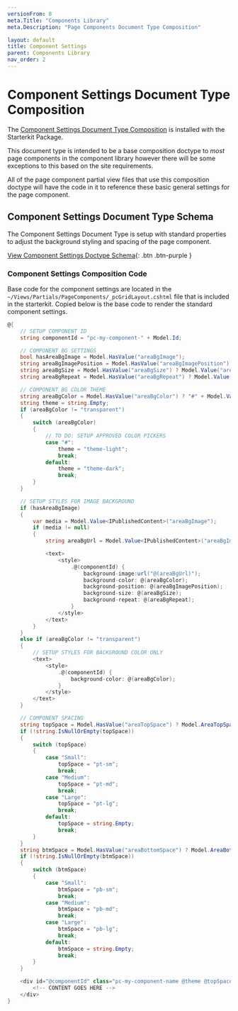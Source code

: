 ```yaml
---
versionFrom: 8
meta.Title: "Components Library"
meta.Description: "Page Components Document Type Composition"

layout: default
title: Component Settings
parent: Components Library
nav_order: 2
---
```


# Component Settings Document Type Composition

The [Component Settings Document Type Composition](/MyUmbDocs/Starterkit-Package/Doctype-Comp-Settings-Schema.html) is installed with the Starterkit Package.

This document type is intended to be a base composition doctype to *most* page components in the component library however there will be some exceptions to this based on the site requirements. 

All of the page component partial view files that use this composition doctype will have the code in it to reference these basic general settings for the page component.

## Component Settings Document Type Schema

The Component Settings Document Type is setup with standard properties to adjust the background styling and spacing of the page component.

[View Component Settings Doctype Schema](/MyUmbDocs/Starterkit-Package/Doctype-Comp-Settings-Schema.html){: .btn .btn-purple }

### Component Settings Composition Code

Base code for the component settings are located in the `~/Views/Partials/PageComponents/_pcGridLayout.cshtml` file that is included in the starterkit. Copied below is the base code to render the standard component settings.

```c#
@{
    // SETUP COMPONENT ID
    string componentId = "pc-my-component-" + Model.Id;

    // COMPONENT BG SETTINGS
    bool hasAreaBgImage = Model.HasValue("areaBgImage");
    string areaBgImagePosition = Model.HasValue("areaBgImagePosition") ? Model.Value("areaBgImagePosition").ToString().ToLower() : "center center";
    string areaBgSize = Model.HasValue("areaBgSize") ? Model.Value("areaBgSize").ToString().ToLower() : "auto";
    string areaBgRepeat = Model.HasValue("areaBgRepeat") ? Model.Value("areaBgRepeat").ToString().ToLower() : "no-repeat";

    // COMPONENT BG COLOR THEME
    string areaBgColor = Model.HasValue("areaBgColor") ? "#" + Model.Value("areaBgColor").ToString() : "transparent";
    string theme = string.Empty;
    if (areaBgColor != "transparent")
    {
        switch (areaBgColor)
        {
            // TO DO: SETUP APPROVED COLOR PICKERS
            case "#":
                theme = "theme-light";
                break;
            default:
                theme = "theme-dark";
                break;
        }
    }

    // SETUP STYLES FOR IMAGE BACKGROUND
    if (hasAreaBgImage)
    {
        var media = Model.Value<IPublishedContent>("areaBgImage");
        if (media != null)
        {
            string areaBgUrl = Model.Value<IPublishedContent>("areaBgImage").Url;

            <text>
                <style>
                    .@(componentId) {
                        background-image:url("@(areaBgUrl)");
                        background-color: @(areaBgColor);
                        background-position: @(areaBgImagePosition);
                        background-size: @(areaBgSize);
                        background-repeat: @(areaBgRepeat);
                    }
                </style>
            </text>
        }
    }
    else if (areaBgColor != "transparent")
    {
        // SETUP STYLES FOR BACKGROUND COLOR ONLY
        <text>
            <style>
                .@(componentId) {
                    background-color: @(areaBgColor);
                }
            </style>
        </text>
    }

    // COMPONENT SPACING
    string topSpace = Model.HasValue("areaTopSpace") ? Model.AreaTopSpace.ToString() : string.Empty;
    if (!string.IsNullOrEmpty(topSpace))
    {
        switch (topSpace)
        {
            case "Small":
                topSpace = "pt-sm";
                break;
            case "Medium":
                topSpace = "pt-md";
                break;
            case "Large":
                topSpace = "pt-lg";
                break;
            default:
                topSpace = string.Empty;
                break;
        }
    }
    string btmSpace = Model.HasValue("areaBottomSpace") ? Model.AreaBottomSpace.ToString() : string.Empty;
    if (!string.IsNullOrEmpty(btmSpace))
    {
        switch (btmSpace)
        {
            case "Small":
                btmSpace = "pb-sm";
                break;
            case "Medium":
                btmSpace = "pb-md";
                break;
            case "Large":
                btmSpace = "pb-lg";
                break;
            default:
                btmSpace = string.Empty;
                break;
        }
    }

    <div id="@componentId" class="pc-my-component-name @theme @topSpace @btmSpace">
        <!-- CONTENT GOES HERE -->
    </div>
}

```
